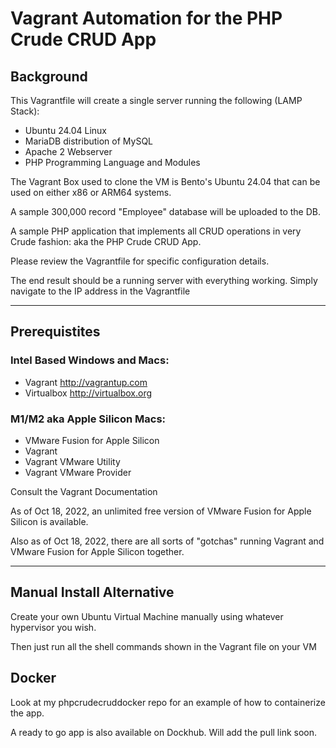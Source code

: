 # Vagrant Automation for the PHP Crude CRUD App

## Background

This Vagrantfile will create a single server running the following (LAMP Stack):

- Ubuntu 24.04 Linux
- MariaDB distribution of MySQL
- Apache 2 Webserver
- PHP Programming Language and Modules

The Vagrant Box used to clone the VM is Bento's Ubuntu 24.04 that can be used on either x86 or ARM64 systems.

A sample 300,000 record "Employee" database will be uploaded to the DB.  

A sample PHP application that implements all CRUD operations in very Crude fashion: aka the PHP Crude CRUD App.

Please review the Vagrantfile for specific configuration details.

The end result should be a running server with everything working.  Simply navigate to the IP address in the Vagrantfile

---

## Prerequistites

### Intel Based Windows and Macs:

- Vagrant http://vagrantup.com
- Virtualbox http://virtualbox.org

### M1/M2 aka Apple Silicon Macs:

- VMware Fusion for Apple Silicon
- Vagrant
- Vagrant VMware Utility
- Vagrant VMware Provider

Consult the Vagrant Documentation

As of Oct 18, 2022, an unlimited free version of VMware Fusion for Apple Silicon is available.

Also as of Oct 18, 2022, there are all sorts of "gotchas" running Vagrant and VMware Fusion for Apple Silicon together.

---

## Manual Install Alternative

Create your own Ubuntu Virtual Machine manually using whatever hypervisor you wish.

Then just run all the shell commands shown in the Vagrant file on your VM

## Docker

Look at my phpcrudecruddocker repo for an example of how to containerize the app.

A ready to go app is also available on Dockhub.  Will add the pull link soon.

